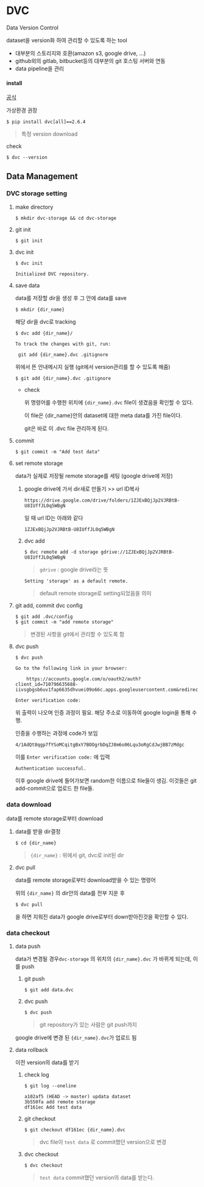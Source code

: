 # DVC

Data Version Control

dataset을 version화 하여 관리할 수 있도록 하는 tool

- 대부분의 스토리지와 호환(amazon s3, google drive, ...)
- github외의 gitlab, bitbucket등의 대부분의 git 호스팅 서버와 연동
- data pipeline을 관리



#### install

[공식](https://dvc.org/doc/install)

가상환경 권장

```
$ pip install dvc[all]==2.6.4
```

> 특정 version download



check

```
$ dvc --version
```



## Data Management

### DVC storage setting

1. make directory

   ```
   $ mkdir dvc-storage && cd dvc-storage
   ```

2. git init

   ```
   $ git init
   ```

3. dvc init

   ```
   $ dvc init
   ```

   ```
   Initialized DVC repository.
   ```

4. save data

   data를 저장할 dir을 생성 후 그 안에 data를 save

   ```
   $ mkdir {dir_name}
   ```

   해당 dir을 dvc로 tracking

   ```
   $ dvc add {dir_name}/
   ```

   ```
   To track the changes with git, run:                                             
   
   	git add {dir_name}.dvc .gitignore
   ```

   위에서 뜬 안내메시지 실행 (git에서 version관리를 할 수 있도록 해줌)

   ```
   $ git add {dir_name}.dvc .gitignore
   ```

   

   - check

     위 명령어를 수행한 위치에 `{dir_name}.dvc` file이 생겼음을 확인할 수 있다.

     이 file은 {dir_name}안의 dataset에 대한 meta data를 가진 file이다.

     git은 바로  이 .dvc file 관리하게 된다.

5. commit

   ```
   $ git commit -m "Add test data"
   ```

6. set remote storage

   data가 실제로 저장될 remote storage를 세팅 (google drive에 저장)

   1. google drive에 가서 dir새로 만들기  >> url ID복사

      ```
      https://drive.google.com/drive/folders/1ZJExBQjJp2VJRBtB-U8IUffJL0q5WBgN
      ```

      일 때 url ID는 아래와 같다

      ```
      1ZJExBQjJp2VJRBtB-U8IUffJL0q5WBgN
      ```

   2. dvc add

      ```
      $ dvc remote add -d storage gdrive://1ZJExBQjJp2VJRBtB-U8IUffJL0q5WBgN
      ```

      > `gdrive` : google drive라는 뜻

      ```
      Setting 'storage' as a default remote.			
      ```

      > default remote storage로 setting되었음을 의미

7. git add, commit dvc config

   ```
   $ git add .dvc/config
   $ git commit -m "add remote storage"
   ```

   > 변경된 사항을 git에서 관리할 수 있도록 함

8. dvc push

   ```
   $ dvc push
   ```

   ```
   Go to the following link in your browser:
   
       https://accounts.google.com/o/oauth2/auth?client_id=710796635688-iivsgbgsb6uv1fap6635dhvuei09o66c.apps.googleusercontent.com&redirect_uri=urn%3Aietf%3Awg%3Aoauth%3A2.0%3Aoob&scope=https%3A%2F%2Fwww.googleapis.com%2Fauth%2Fdrive+https%3A%2F%2Fwww.googleapis.com%2Fauth%2Fdrive.appdata&access_type=offline&response_type=code&approval_prompt=force
   
   Enter verification code:
   ```

   위 출력이 나오며 인증 과정이 필요. 해당 주소로 이동하여 google login을 통해 수행.

   인증을 수행하는 과정에 code가 보임

   ```
   4/1AdQt8qgp7fYSoMCqitgBxY7BOOgrbDqZJ8m6o06Lqu3oRgCdJwjBB7zMdgc
   ```

   이를 `Enter verification code:` 에 입력

   ```
   Authentication successful.
   ```

   

   이후 google drive에 들어가보면 random한 이름으로 file들이 생김. 이것들은 git add-commit으로 업로드 한 file들.



### data download

data를 remote storage로부터 download

1. data를 받을 dir결정

   ```
   $ cd {dir_name}
   ```

   > `{dir_name}` : 위에서 git, dvc로 init된 dir

2. dvc pull

   data를 remote storage로부터 download받을 수 있는 명령어

   위의 `{dir_name}` 의 dir안의 data를 전부 지운 후 

   ```
   $ dvc pull
   ```

   을 하면 지워진 data가 google drive로부터 down받아진것을 확인할 수 있다.

   

### data checkout

1. data push

   data가 변경될 경우`dvc-storage` 의 위치의 `{dir_name}.dvc` 가 바뀌게 되는데, 이를 push

   1. git push

      ```
      $ git add data.dvc
      ```

   2. dvc push

      ```
      $ dvc push
      ```

      > git repository가 있는 사람은 git push까지

   google drive에 변경 된 `{dir_name}.dvc`가 업로드 됨 



2. data rollback

   이전 version의 data를 받기

   1. check log

      ```
      $ git log --oneline
      ```

      ```
      a102af5 (HEAD -> master) updata dataset
      3b550fa add remote storage
      df161ec Add test data
      ```

   2. git checkout

      ```
      $ git checkout df161ec {dir_name}.dvc
      ```

      > dvc file이 `test data` 로 commit했던 version으로 변경

   3. dvc checkout

      ```
      $ dvc checkout
      ```

      > `test data` commit했던 version의 data를 받는다.